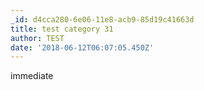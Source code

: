 ```yaml
---
_id: d4cca280-6e06-11e8-acb9-85d19c41663d
title: test category 31
author: TEST
date: '2018-06-12T06:07:05.450Z'
---
```

immediate
